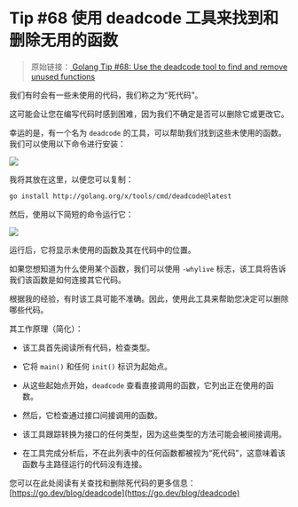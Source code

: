 # Tip #68 使用 deadcode 工具来找到和删除无用的函数

> 原始链接：[ Golang Tip #68: Use the deadcode tool to find and remove unused functions](https://twitter.com/func25/status/1776223724913725925)

我们有时会有一些未使用的代码，我们称之为“死代码”。

这可能会让您在编写代码时感到困难，因为我们不确定是否可以删除它或更改它。

幸运的是，有一个名为 `deadcode` 的工具，可以帮助我们找到这些未使用的函数。我们可以使用以下命令进行安装：

![](./images/068/001.png)

我将其放在这里，以便您可以复制：

```bash
go install http://golang.org/x/tools/cmd/deadcode@latest
```

然后，使用以下简短的命令运行它：

![](./images/068/002.png)

运行后，它将显示未使用的函数及其在代码中的位置。

如果您想知道为什么使用某个函数，我们可以使用 `-whylive` 标志，该工具将告诉我们该函数是如何连接其它代码。

根据我的经验，有时该工具可能不准确。因此，使用此工具来帮助您决定可以删除哪些代码。

其工作原理（简化）：

- 该工具首先阅读所有代码，检查类型。

- 它将 `main()` 和任何 `init()` 标识为起始点。

- 从这些起始点开始，`deadcode` 查看直接调用的函数，它列出正在使用的函数。

- 然后，它检查通过接口间接调用的函数。

- 该工具跟踪转换为接口的任何类型，因为这些类型的方法可能会被间接调用。

- 在工具完成分析后，不在此列表中的任何函数都被视为“死代码”，这意味着该函数与主路径运行的代码没有连接。

您可以在此处阅读有关查找和删除死代码的更多信息：[https://go.dev/blog/deadcode](https://go.dev/blog/deadcode)
